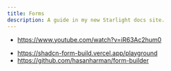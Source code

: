 ```yaml
---
title: Forms
description: A guide in my new Starlight docs site.
---
```


- <https://www.youtube.com/watch?v=iR63Ac2hum0>

* <https://shadcn-form-build.vercel.app/playground>
* <https://github.com/hasanharman/form-builder>
